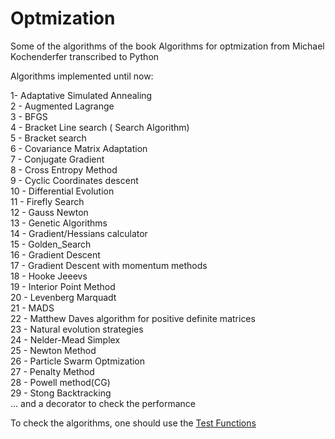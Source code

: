 # Optmization
Some of the algorithms of the book Algorithms for optmization from Michael Kochenderfer transcribed to Python

Algorithms implemented until now:

1- Adaptative Simulated Annealing<br />
2 - Augmented Lagrange<br />
3 - BFGS<br />
4 - Bracket Line search ( Search Algorithm)<br />
5 - Bracket search<br />
6 - Covariance Matrix Adaptation<br />
7 - Conjugate Gradient<br />
8 - Cross Entropy Method<br />
9 - Cyclic Coordinates descent<br />
10 - Differential Evolution<br />
11 - Firefly Search<br />
12 - Gauss Newton<br />
13 - Genetic Algorithms<br />
14 - Gradient/Hessians calculator<br />
15 - Golden_Search<br />
16 - Gradient Descent<br />
17 - Gradient Descent with momentum methods<br />
18 - Hooke Jeeevs<br />
19 - Interior Point Method<br />
20 - Levenberg Marquadt<br />
21 - MADS<br />
22 - Matthew Daves algorithm for positive definite matrices<br />
23 - Natural evolution strategies<br />
24 - Nelder-Mead Simplex<br />
25 - Newton Method<br />
26 - Particle Swarm Optmization<br />
27 - Penalty Method<br />
28 - Powell method(CG)<br />
29 - Stong Backtracking<br />
... and a decorator to check the performance

To check the algorithms, one should use the <a href="https://en.wikipedia.org/wiki/Test_functions_for_optimization"> Test Functions </a> 


